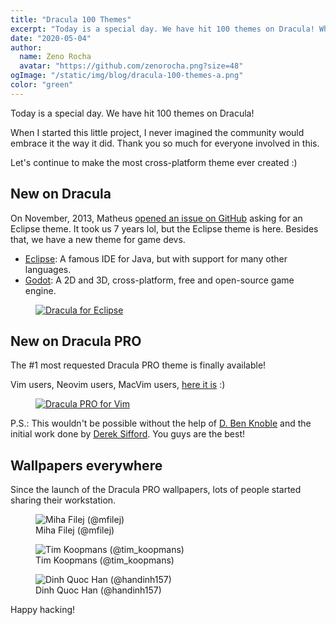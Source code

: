 ```yaml
---
title: "Dracula 100 Themes"
excerpt: "Today is a special day. We have hit 100 themes on Dracula! When I started this little project, I never imagined the community would embrace it the way it did. Thank you so much for everyone involved in this."
date: "2020-05-04"
author:
  name: Zeno Rocha
  avatar: "https://github.com/zenorocha.png?size=48"
ogImage: "/static/img/blog/dracula-100-themes-a.png"
color: "green"
---
```


Today is a special day. We have hit 100 themes on Dracula!

When I started this little project, I never imagined the community would embrace it the way it did. Thank you so much for everyone involved in this.

Let's continue to make the most cross-platform theme ever created :)
 
## New on Dracula

On November, 2013, Matheus [opened an issue on GitHub](https://github.com/dracula/dracula-theme/issues/29) asking for an Eclipse theme. It took us 7 years lol, but the Eclipse theme is here. Besides that, we have a new theme for game devs.

* [Eclipse](/eclipse): A famous IDE for Java, but with support for many other languages.
* [Godot](/godot): A 2D and 3D, cross-platform, free and open-source game engine.

<a href="/eclipse">
  <figure>
    <img src="/static/img/blog/dracula-100-themes-a.png" alt="Dracula for Eclipse" />
  </figure>
</a>
 
## New on Dracula PRO

The #1 most requested Dracula PRO theme is finally available!

Vim users, Neovim users, MacVim users, [here it is](/pro) :)

<a href="/pro">
  <figure>
    <img src="/static/img/blog/dracula-100-themes-b.png" alt="Dracula PRO for Vim" />
  </figure>
</a>

P.S.: This wouldn't be possible without the help of [D. Ben Knoble](https://github.com/benknoble) and the initial work done by [Derek Sifford](https://github.com/dsifford). You guys are the best!
 
## Wallpapers everywhere

Since the launch of the Dracula PRO wallpapers, lots of people started sharing their workstation.

<figure>
  <img src="/static/img/blog/dracula-100-themes-c.jpeg" alt="Miha Filej (@mfilej)" />
  <figcaption>Miha Filej (@mfilej)</figcaption>
</figure>

<figure>
  <img src="/static/img/blog/dracula-100-themes-d.jpeg" alt="Tim Koopmans (@tim_koopmans)" />
  <figcaption>Tim Koopmans (@tim_koopmans)</figcaption>
</figure>

<figure>
  <img src="/static/img/blog/dracula-100-themes-e.jpeg" alt="Dinh Quoc Han (@handinh157)" />
  <figcaption>Dinh Quoc Han (@handinh157)</figcaption>
</figure>

Happy hacking!